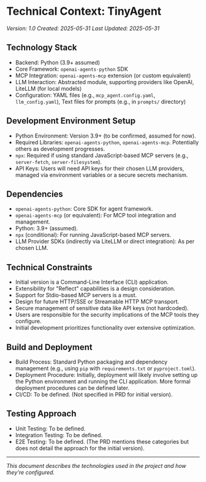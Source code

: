 # Technical Context: TinyAgent
*Version: 1.0*
*Created: 2025-05-31*
*Last Updated: 2025-05-31*

## Technology Stack
- Backend: Python (3.9+ assumed)
- Core Framework: `openai-agents-python` SDK
- MCP Integration: `openai-agents-mcp` extension (or custom equivalent)
- LLM Interaction: Abstracted module, supporting providers like OpenAI, LiteLLM (for local models)
- Configuration: YAML files (e.g., `mcp_agent.config.yaml`, `llm_config.yaml`), Text files for prompts (e.g., in `prompts/` directory)

## Development Environment Setup
- Python Environment: Version 3.9+ (to be confirmed, assumed for now).
- Required Libraries: `openai-agents-python`, `openai-agents-mcp`. Potentially others as development progresses.
- `npx`: Required if using standard JavaScript-based MCP servers (e.g., `server-fetch`, `server-filesystem`).
- API Keys: Users will need API keys for their chosen LLM providers, managed via environment variables or a secure secrets mechanism.

## Dependencies
- `openai-agents-python`: Core SDK for agent framework.
- `openai-agents-mcp` (or equivalent): For MCP tool integration and management.
- Python: 3.9+ (assumed).
- `npx` (conditional): For running JavaScript-based MCP servers.
- LLM Provider SDKs (indirectly via LiteLLM or direct integration): As per chosen LLM.

## Technical Constraints
- Initial version is a Command-Line Interface (CLI) application.
- Extensibility for "Reflect" capabilities is a design consideration.
- Support for Stdio-based MCP servers is a must.
- Design for future HTTP/SSE or Streamable HTTP MCP transport.
- Secure management of sensitive data like API keys (not hardcoded).
- Users are responsible for the security implications of the MCP tools they configure.
- Initial development prioritizes functionality over extensive optimization.

## Build and Deployment
- Build Process: Standard Python packaging and dependency management (e.g., using `pip` with `requirements.txt` or `pyproject.toml`).
- Deployment Procedure: Initially, deployment will likely involve setting up the Python environment and running the CLI application. More formal deployment procedures can be defined later.
- CI/CD: To be defined. (Not specified in PRD for initial version).

## Testing Approach
- Unit Testing: To be defined.
- Integration Testing: To be defined.
- E2E Testing: To be defined.
(The PRD mentions these categories but does not detail the approach for the initial version).

---

*This document describes the technologies used in the project and how they're configured.* 